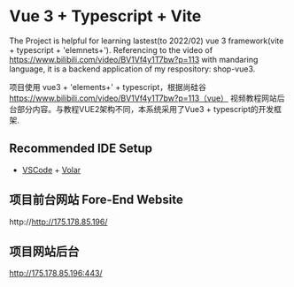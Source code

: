 # Vue 3 + Typescript + Vite

The Project is helpful for learning lastest(to 2022/02) vue 3 framework(vite + typescript + 'elemnets+'). Referencing to the video of https://www.bilibili.com/video/BV1Vf4y1T7bw?p=113 with mandaring language, it is a backend application of my respository: shop-vue3.


项目使用 vue3 + 'elements+' + typescript，根据尚硅谷  https://www.bilibili.com/video/BV1Vf4y1T7bw?p=113（vue） 视频教程网站后台部分内容。与教程VUE2架构不同，本系统采用了Vue3 + typescript的开发框架.

## Recommended IDE Setup

- [VSCode](https://code.visualstudio.com/) + [Volar](https://marketplace.visualstudio.com/items?itemName=johnsoncodehk.volar)

## 项目前台网站 Fore-End Website

http://http://175.178.85.196/

## 项目网站后台

http://175.178.85.196:443/
